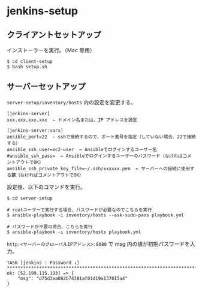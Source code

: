 # jenkins-setup

## クライアントセットアップ

インストーラーを実行。（Mac 専用）

```
$ cd client-setup
$ bash setup.sh
```

## サーバーセットアップ

`server-setup/inventory/hosts` 内の設定を変更する。

```
[jenkins-server]
xxx.xxx.xxx.xxx  ← ドメイン名または、IP アドレスを設定

[jenkins-server:vars]
ansible_port=22  ← sshで接続するので、ポート番号を指定（していない場合、22で接続する）
ansible_ssh_user=ec2-user  ← Ansibleでログインするユーザー名
#ansible_ssh_pass=  ← Ansibleでログインするユーザーのパスワード（なければコメントアウトでOK）
ansible_ssh_private_key_file=~/.ssh/xxxxxx.pem  ← サーバーへの接続に使用する鍵（なければコメントアウトでOK）
```

設定後、以下のコマンドを実行。

```
$ cd server-setup

# rootユーザーで実行する場合、パスワードが必要なのでこちらを実行
$ ansible-playbook -i inventory/hosts --ask-sudo-pass playbook.yml

# パスワードが不要の場合、こちらを実行
$ ansible-playbook -i inventory/hosts playbook.yml
```

`http:<サーバーのグローバルIPアドレス>:8080` で msg 内の値が初期パスワードを入力。

```
TASK [jenkins : Password ↓] ****************************************************************************************************************************
ok: [52.199.115.193] => {
    "msg": "d75d3ea082b74381af01d19a137015a4"
}
```
